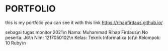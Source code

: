 # PORTFOLIO
this is my portfolio
you can see it with this link https://rihapfirdaus.github.io/

sebagai tugas monitor 2021\n
Nama: Muhammad Rihap Firdaus\n
No peserta: J6\n
Nim: 1217050102\n
Kelas: Teknik Informatika (c)\n
Kelompok: 10 Ruby\n

